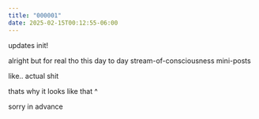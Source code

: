 ```yaml
---
title: "000001"
date: 2025-02-15T00:12:55-06:00
---
```

updates init!

alright but for real tho this day to day stream-of-consciousness mini-posts

like.. actual shit

thats why it looks like that ^

sorry in advance
